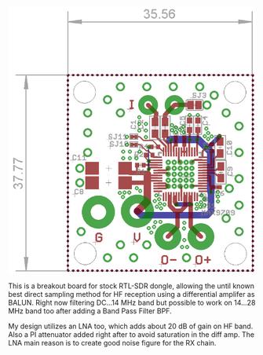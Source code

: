 ![layout preview](https://github.com/rfsparkling/MAX9709_Amplifier_PCB/blob/master/MAX9709_screenshot.png)

This is a breakout board for stock RTL-SDR dongle, allowing the until known best direct sampling method for HF reception using a differential amplifer as BALUN. Right now filtering DC...14 MHz band but possible to work on 14...28 MHz band too after adding a Band Pass Filter BPF.

My design utilizes an LNA too, which adds about 20 dB of gain on HF band. Also a PI attenuator added right after to avoid saturation in the diff amp. The LNA main reason is to create good noise figure for the RX chain.
